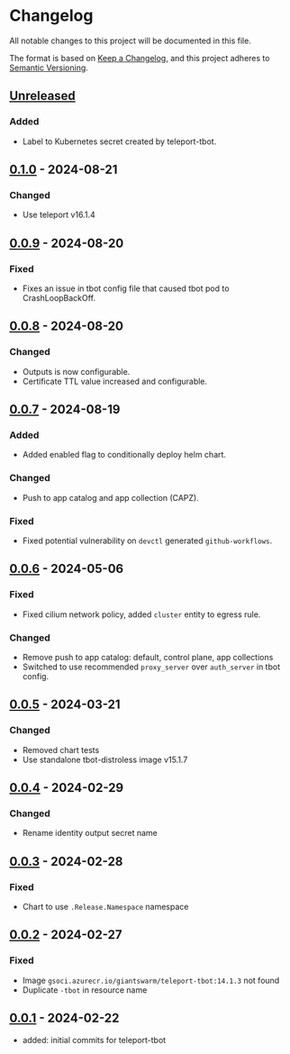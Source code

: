 # Changelog

All notable changes to this project will be documented in this file.

The format is based on [Keep a Changelog](https://keepachangelog.com/en/1.0.0/),
and this project adheres to [Semantic Versioning](https://semver.org/spec/v2.0.0.html).

## [Unreleased]

### Added

- Label to Kubernetes secret created by teleport-tbot.

## [0.1.0] - 2024-08-21

### Changed

- Use teleport v16.1.4

## [0.0.9] - 2024-08-20

### Fixed

- Fixes an issue in tbot config file that caused tbot pod to CrashLoopBackOff.

## [0.0.8] - 2024-08-20

### Changed

- Outputs is now configurable.
- Certificate TTL value increased and configurable.

## [0.0.7] - 2024-08-19

### Added

- Added enabled flag to conditionally deploy helm chart.

### Changed

- Push to app catalog and app collection (CAPZ).

### Fixed

- Fixed potential vulnerability on `devctl` generated `github-workflows`.

## [0.0.6] - 2024-05-06

### Fixed

- Fixed cilium network policy, added `cluster` entity to egress rule.

### Changed

- Remove push to app catalog: default, control plane, app collections
- Switched to use recommended `proxy_server` over `auth_server` in tbot config.

## [0.0.5] - 2024-03-21

### Changed

- Removed chart tests
- Use standalone tbot-distroless image v15.1.7

## [0.0.4] - 2024-02-29

### Changed

- Rename identity output secret name

## [0.0.3] - 2024-02-28

### Fixed

- Chart to use `.Release.Namespace` namespace

## [0.0.2] - 2024-02-27

### Fixed

- Image `gsoci.azurecr.io/giantswarm/teleport-tbot:14.1.3` not found
- Duplicate `-tbot` in resource name

## [0.0.1] - 2024-02-22

- added: initial commits for teleport-tbot

[Unreleased]: https://github.com/giantswarm/teleport-tbot/compare/v0.1.0...HEAD
[0.1.0]: https://github.com/giantswarm/teleport-tbot/compare/v0.0.9...v0.1.0
[0.0.9]: https://github.com/giantswarm/teleport-tbot/compare/v0.0.8...v0.0.9
[0.0.8]: https://github.com/giantswarm/teleport-tbot/compare/v0.0.7...v0.0.8
[0.0.7]: https://github.com/giantswarm/teleport-tbot/compare/v0.0.6...v0.0.7
[0.0.6]: https://github.com/giantswarm/teleport-tbot/compare/v0.0.5...v0.0.6
[0.0.5]: https://github.com/giantswarm/teleport-tbot/compare/v0.0.4...v0.0.5
[0.0.4]: https://github.com/giantswarm/teleport-tbot/compare/v0.0.3...v0.0.4
[0.0.3]: https://github.com/giantswarm/teleport-tbot/compare/v0.0.2...v0.0.3
[0.0.2]: https://github.com/giantswarm/teleport-tbot/compare/v0.0.1...v0.0.2
[0.0.1]: https://github.com/giantswarm/teleport-tbot/releases/tag/v0.0.1
